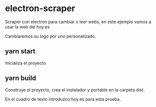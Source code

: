 # electron-scraper

Scraper con electron para cambiar o leer webs, en este ejemplo vamos a usar la web del hoy.es

Cambiaremos su logo por uno personalizado.

## yarn start

Inicializa el proyecto

## yarn build

Construye el proyecto, crea el instalador y portable en la carpeta dist.

En el cuadro de texto introduzco hoy.es para esta prueba.
